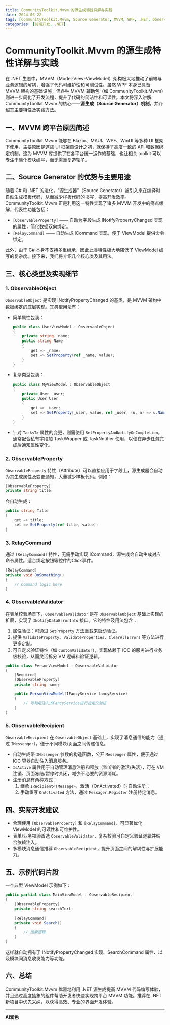 ```yaml
---
title: CommunityToolkit.Mvvm 的源生成特性详解与实践
date: 2024-06-22
tags: [CommunityToolkit.Mvvm, Source Generator, MVVM, WPF, .NET, ObservableProperty, RelayCommand, ObservableObject, ObservableValidator, ObservableRecipient]
categories: [前端开发, .NET]
---
```


# CommunityToolkit.Mvvm 的源生成特性详解与实践

在 .NET 生态中，MVVM（Model-View-ViewModel）架构极大地推动了前端与业务逻辑的解耦，增强了代码可维护性和可测试性。虽然 WPF 本身已具备 MVVM 架构的基础设施，但各种 MVVM 辅助包（如 CommunityToolkit.Mvvm）则进一步简化了开发流程，提升了代码的简洁性和可读性。本文将深入讲解 CommunityToolkit.Mvvm 的核心——**源生成（Source Generator）机制**，并介绍其主要特性及实践方法。

## 一、MVVM 跨平台原因简述

CommunityToolkit.Mvvm 能够在 Blazor、MAUI、WPF、WinUI 等多种 UI 框架下使用，主要原因是这些 UI 框架自设计之初，就保持了高度一致的 API 和数据绑定机制。这为 MVVM 库提供了在各平台统一运作的基础，也让相关 toolkit 可以专注于简化模块编写，而无需重复造轮子。

## 二、Source Generator 的优势与主要用途

随着 C# 和 .NET 的进化，“源生成器”（Source Generator）被引入来在编译时自动生成模板代码，从而减少样板代码的书写，提高开发效率。CommunityToolkit.Mvvm 正是利用这一特性实现了诸多 MVVM 开发中的痛点缓解，代表性功能包括：

- `[ObservableProperty]` —— 自动为字段生成 INotifyPropertyChanged 实现的属性，简化数据双向绑定。
- `[RelayCommand]` —— 自动生成 ICommand 实现，便于 ViewModel 提供命令绑定。

此外，由于 C# 本身不支持多重继承，因此此类特性极大地降低了 ViewModel 编写的复杂度。接下来，我们将介绍几个核心类及其用法。

## 三、核心类型及实现细节

### 1. ObservableObject

`ObservableObject` 是实现 INotifyPropertyChanged 的基类，是 MVVM 架构中数据绑定的底层实现。其典型用法有：

- 简单属性包装：

  ```csharp
  public class UserViewModel : ObservableObject
  {
      private string _name;
      public string Name
      {
          get => _name;
          set => SetProperty(ref _name, value);
      }
  }
  ```

- 复杂类型包装：

  ```csharp
  public class MyViewModel : ObservableObject
  {
      private User _user;
      public User User
      {
          get => _user;
          set => SetProperty(_user, value, ref _user, (u, n) => u.Name = n);
      }
  }
  ```

- 针对 `Task<T>` 属性的变更，则需使用 `SetPropertyAndNotifyOnCompletion`，通常配合私有字段加 TaskWrapper 或 TaskNotifier 使用，以便在异步任务完成后通知属性变化。

### 2. ObservableProperty

`ObservableProperty` 特性（Attribute）可以直接应用于字段上，源生成器会自动为其生成属性及变更通知，大量减少样板代码。例如：

```csharp
[ObservableProperty]
private string title;
```
会自动生成：
```csharp
public string Title
{
    get => title;
    set => SetProperty(ref title, value);
}
```

### 3. RelayCommand

通过 `[RelayCommand]` 特性，无需手动实现 ICommand，源生成会自动生成对应命令属性。适合绑定按钮等控件的Click事件。

```csharp
[RelayCommand]
private void DoSomething()
{
    // Command logic here
}
```

### 4. ObservableValidator

在表单校验场景下，`ObservableValidator` 是在 `ObservableObject` 基础上实现的扩展，实现了 `INotifyDataErrorInfo` 接口。它的特性及用法包含：

1. 属性验证：可通过 `SetProperty` 方法重载来启动验证。
2. 提供 `ValidateProperty`、`ValidateProperties`、`ClearAllErrors` 等方法进行更多定制。
3. 可自定义验证特性（如 `CustomValidator`），实现依赖于 IOC 的服务进行业务级校验，从而灵活拆分 VM 逻辑和验证逻辑。

```csharp
public class PersonViewModel : ObservableValidator
{
    [Required]
    [ObservableProperty]
    private string name;

    public PersonViewModel(IFancyService fancyService)
    {
        // 可利用注入的FancyService进行自定义验证
    }
}
```

### 5. ObservableRecipient

`ObservableRecipient` 在 `ObservableObject` 基础上，实现了消息通信的能力（通过 `IMessenger`），便于不同模块/页面之间传递信息。

- 自动生成带 `IMessenger` 参数的构造函数，公开 `Messenger` 属性，便于通过 IOC 容器自动注入消息服务。
- `IsActive` 属性用于自动管理消息注册和释放（监听者的激活/失活），可在 VM 注销、页面冻结/暂停时关闭，减少不必要的资源消耗。
- 注册消息有两种方式：
  1. 继承 `IRecipient<TMessage>`，激活（OnActivated）时自动注册；
  2. 手动重写 `OnActivated` 方法，通过 `Messager.Register` 注册特定消息。

## 四、实际开发建议

- 合理使用 `[ObservableProperty]` 和 `[RelayCommand]`，可显著优化 ViewModel 的可读性和可维护性。
- 表单/业务校验首选 `ObservableValidator`，复杂校验可自定义验证逻辑并结合依赖注入。
- 多模块消息通信推荐 `ObservableRecipient`，提升页面之间的解耦性与扩展能力。

## 五、示例代码片段

一个典型 ViewModel 示例如下：

```csharp
public partial class MainViewModel : ObservableRecipient
{
    [ObservableProperty]
    private string searchText;

    [RelayCommand]
    private void Search()
    {
        // 搜索逻辑
    }
}
```

这样就自动拥有了 INotifyPropertyChanged 实现、SearchCommand 属性、以及模块间消息收发能力等功能。

## 六、总结

CommunityToolkit.Mvvm 优雅地利用 .NET 源生成提高 MVVM 代码编写体验，并且通过高度抽象的组件帮助开发者快速实现跨平台 MVVM 功能。推荐在 .NET 新项目中优先采纳，以获得高效、专业的界面开发体验。

---

**AI润色**